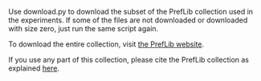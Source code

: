 Use download.py to download the subset of the PrefLib collection used in the experiments.
If some of the files are not downloaded or downloaded with size zero,
just run the same script again.

To download the entire collection, visit [the PrefLib website](http://www.preflib.org).

If you use any part of this collection, please cite the PrefLib collection
as explained [here](http://www.preflib.org/about.php).
